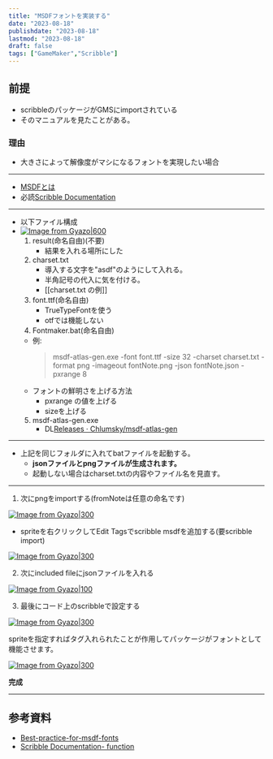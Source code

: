 ```yaml
---
title: "MSDFフォントを実装する"
date: "2023-08-18"
publishdate: "2023-08-18"
lastmod: "2023-08-18"
draft: false
tags: ["GameMaker","Scribble"]
---
```


## 前提
- scribbleのパッケージがGMSにimportされている
- そのマニュアルを見たことがある。
### 理由
- 大きさによって解像度がマシになるフォントを実現したい場合
---
- [MSDFとは](https://github.com/Chlumsky/msdfgen)
- 必読[Scribble Documentation](https://www.jujuadams.com/Scribble/#/latest/msdf-fonts)
---
- 以下ファイル構成
- [![Image from Gyazo|600](https://i.gyazo.com/ba206db4399a45919d97e18914e32bfd.png)](https://gyazo.com/ba206db4399a45919d97e18914e32bfd)
	1. result(命名自由)(不要)
		- 結果を入れる場所にした
	2. charset.txt
		- 導入する文字を"asdf"のようにして入れる。
		- 半角記号の代入に気を付ける。
		- [[charset.txt の例]]
	3. font.ttf(命名自由)
		- TrueTypeFontを使う 
		- otfでは機能しない
	4. Fontmaker.bat(命名自由)
	- 例:
		> msdf-atlas-gen.exe -font font.ttf -size 32 -charset charset.txt -format png -imageout fontNote.png -json fontNote.json -pxrange 8
	- フォントの鮮明さを上げる方法
		- pxrange の値を上げる
		- sizeを上げる
	5. msdf-atlas-gen.exe
		- DL[Releases · Chlumsky/msdf-atlas-gen](https://github.com/Chlumsky/msdf-atlas-gen/releases)

---

- 上記を同じフォルダに入れてbatファイルを起動する。
	- **jsonファイルとpngファイルが生成されます。**
	- 起動しない場合はcharset.txtの内容やファイル名を見直す。

---

1. 次にpngをimportする(fromNoteは任意の命名です)

[![Image from Gyazo|300](https://i.gyazo.com/223f073b4d10116da7cb2c144303e754.png)](https://gyazo.com/223f073b4d10116da7cb2c144303e754)

- spriteを右クリックしてEdit Tagsでscribble msdfを追加する(要scribble import)

[![Image from Gyazo|300](https://i.gyazo.com/373ad87b41e3af980f8f8ed1e189c944.png)](https://gyazo.com/373ad87b41e3af980f8f8ed1e189c944)

2. 次にincluded fileにjsonファイルを入れる

[![Image from Gyazo|100](https://i.gyazo.com/5808773f368bfdc84368894711fa2c82.png)](https://gyazo.com/5808773f368bfdc84368894711fa2c82)

3. 最後にコード上のscribbleで設定する

[![Image from Gyazo|300](https://i.gyazo.com/05286962e49bb01551c7ebac1b71e4b4.png)](https://gyazo.com/05286962e49bb01551c7ebac1b71e4b4)

spriteを指定すればタグ入れられたことが作用してパッケージがフォントとして機能させます。

[![Image from Gyazo|300](https://i.gyazo.com/bd5834903e895bde034448df16b10696.png)](https://gyazo.com/bd5834903e895bde034448df16b10696)

**完成**

---
## 参考資料
- [Best-practice-for-msdf-fonts](https://www.jujuadams.com/Scribble/#/latest/msdf-fonts?id=best-practice-for-msdf-fonts)
- [Scribble Documentation- function](https://www.jujuadams.com/Scribble/#/latest/scribble-methods?id=msdf)
